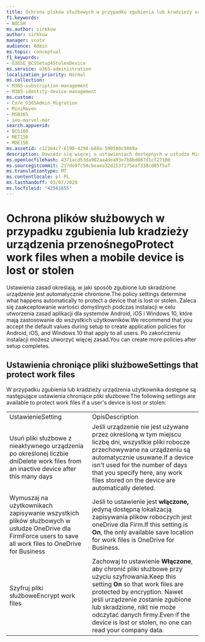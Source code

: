 ```yaml
---
title: Ochrona plików służbowych w przypadku zgubienia lub kradzieży urządzenia przenośnego
f1.keywords:
- NOCSH
ms.author: sirkkuw
author: sirkkuw
manager: scotv
audience: Admin
ms.topic: conceptual
f1_keywords:
- O365E_BCSSetup4StolenDevice
ms.service: o365-administration
localization_priority: Normal
ms.collection:
- M365-subscription-management
- M365-identity-device-management
ms.custom:
- Core_O365Admin_Migration
- MiniMaven
- MSB365
- seo-marvel-mar
search.appverid:
- BCS160
- MET150
- MOE150
ms.assetid: c12164c7-6190-4294-b88a-590580c9869a
description: Dowiedz się więcej o ustawieniach dostępnych w usłudze Microsoft 365 Business w celu ochrony plików roboczych w przypadku zgubienia lub kradzieży urządzenia użytkownika.
ms.openlocfilehash: 4371acd53da902aa4dea93e7b8bd087d1cf27100
ms.sourcegitcommit: 217de0fc54cbeaea32d253f175eaf338cd85f5af
ms.translationtype: MT
ms.contentlocale: pl-PL
ms.lasthandoff: 03/07/2020
ms.locfileid: "42561655"
---
```

# <a name="protect-work-files-when-a-mobile-device-is-lost-or-stolen"></a><span data-ttu-id="3d540-103">Ochrona plików służbowych w przypadku zgubienia lub kradzieży urządzenia przenośnego</span><span class="sxs-lookup"><span data-stu-id="3d540-103">Protect work files when a mobile device is lost or stolen</span></span>

<span data-ttu-id="3d540-104">Ustawienia zasad określają, w jaki sposób zgubione lub skradzione urządzenie jest automatycznie chronione.</span><span class="sxs-lookup"><span data-stu-id="3d540-104">The policy settings determine what happens automatically to protect a device that is lost or stolen.</span></span> <span data-ttu-id="3d540-105">Zaleca się zaakceptowanie wartości domyślnych podczas instalacji w celu utworzenia zasad aplikacji dla systemów Android, iOS i Windows 10, które mają zastosowanie do wszystkich użytkowników.</span><span class="sxs-lookup"><span data-stu-id="3d540-105">We recommend that you accept the default values during setup to create application policies for Android, iOS, and Windows 10 that apply to all users.</span></span> <span data-ttu-id="3d540-106">Po zakończeniu instalacji możesz utworzyć więcej zasad.</span><span class="sxs-lookup"><span data-stu-id="3d540-106">You can create more policies after setup completes.</span></span>
  
## <a name="settings-that-protect-work-files"></a><span data-ttu-id="3d540-107">Ustawienia chroniące pliki służbowe</span><span class="sxs-lookup"><span data-stu-id="3d540-107">Settings that protect work files</span></span>

<span data-ttu-id="3d540-108">W przypadku zgubienia lub kradzieży urządzenia użytkownika dostępne są następujące ustawienia chroniące pliki służbowe:</span><span class="sxs-lookup"><span data-stu-id="3d540-108">The following settings are available to protect work files if a user's device is lost or stolen:</span></span>
  
|||
|:-----|:-----|
|<span data-ttu-id="3d540-109">Ustawienie</span><span class="sxs-lookup"><span data-stu-id="3d540-109">Setting</span></span>  <br/> |<span data-ttu-id="3d540-110">Opis</span><span class="sxs-lookup"><span data-stu-id="3d540-110">Description</span></span>  <br/> |
|<span data-ttu-id="3d540-111">Usuń pliki służbowe z nieaktywnego urządzenia po określonej liczbie dni</span><span class="sxs-lookup"><span data-stu-id="3d540-111">Delete work files from an inactive device after this many days</span></span>  <br/> |<span data-ttu-id="3d540-112">Jeśli urządzenie nie jest używane przez określoną w tym miejscu liczbę dni, wszystkie pliki robocze przechowywane na urządzeniu są automatycznie usuwane.</span><span class="sxs-lookup"><span data-stu-id="3d540-112">If a device isn't used for the number of days that you specify here, any work files stored on the device are automatically deleted.</span></span>  <br/> |
|<span data-ttu-id="3d540-113">Wymuszaj na użytkownikach zapisywanie wszystkich plików służbowych w usłudze OneDrive dla Firm</span><span class="sxs-lookup"><span data-stu-id="3d540-113">Force users to save all work files to OneDrive for Business</span></span>  <br/> |<span data-ttu-id="3d540-114">Jeśli to ustawienie jest **włączone,** jedyną dostępną lokalizacją zapisywania plików roboczych jest oneDrive dla Firm.</span><span class="sxs-lookup"><span data-stu-id="3d540-114">If this setting is **On**, the only available save location for work files is OneDrive for Business.</span></span>  <br/> |
|<span data-ttu-id="3d540-115">Szyfruj pliki służbowe</span><span class="sxs-lookup"><span data-stu-id="3d540-115">Encrypt work files</span></span>  <br/> |<span data-ttu-id="3d540-116">Zachowaj to ustawienie **Włączone**, aby chronić pliki służbowe przy użyciu szyfrowania.</span><span class="sxs-lookup"><span data-stu-id="3d540-116">Keep this setting **On** so that work files are protected by encryption.</span></span> <span data-ttu-id="3d540-117">Nawet jeśli urządzenie zostanie zgubione lub skradzione, nikt nie może odczytać danych firmy.</span><span class="sxs-lookup"><span data-stu-id="3d540-117">Even if the device is lost or stolen, no one can read your company data.</span></span>  <br/> |
   

